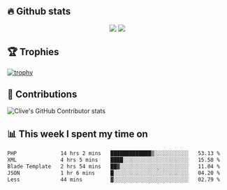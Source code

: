 ## &#128293; Github stats

<!-- GitHub Readme Streak Stats - https://github.com/DenverCoder1/github-readme-streak-stats -->
<p align="center">

<picture>
  <source 
    srcset="https://github-readme-stats.vercel.app/api?username=clivewalkden&count_private=true&show_icons=true&theme=darcula"
    media="(prefers-color-scheme: dark)"
  />
  <source
    srcset="https://github-readme-stats.vercel.app/api?username=clivewalkden&count_private=true&show_icons=true&theme=calm"
    media="(prefers-color-scheme: light), (prefers-color-scheme: no-preference)"
  />
  <img src="https://github-readme-stats.vercel.app/api?username=clivewalkden&count_private=true&show_icons=true&theme=darcula" />
</picture>

<a href="https://git.io/streak-stats" target="_blank">
  <img src="http://github-readme-streak-stats.herokuapp.com?user=clivewalkden&theme=darcula&date_format=j%20M%5B%20Y%5D" />
</a>

</p>

## &#127942; Trophies
[![trophy](https://github-profile-trophy.vercel.app/?username=clivewalkden&theme=onedark)](https://github.com/clivewalkden/github-profile-trophy)

## &#129309; Contributions
![Clive's GitHub Contributor stats](https://github-contributor-stats.vercel.app/api?username=clivewalkden)

## &#128202; This week I spent my time on
<!--START_SECTION:waka-->

```txt
PHP              14 hrs 2 mins   █████████████▒░░░░░░░░░░░   53.13 %
XML              4 hrs 5 mins    ████░░░░░░░░░░░░░░░░░░░░░   15.50 %
Blade Template   2 hrs 54 mins   ██▓░░░░░░░░░░░░░░░░░░░░░░   11.04 %
JSON             1 hr 6 mins     █░░░░░░░░░░░░░░░░░░░░░░░░   04.20 %
Less             44 mins         ▓░░░░░░░░░░░░░░░░░░░░░░░░   02.79 %
```

<!--END_SECTION:waka-->
